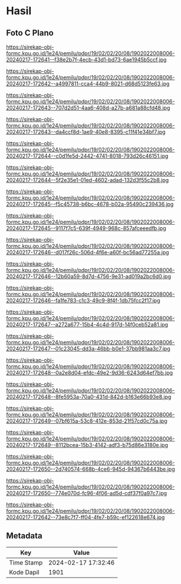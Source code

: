 # Hasil

## Foto C Plano

https://sirekap-obj-formc.kpu.go.id/1e24/pemilu/pdpr/19/02/02/20/08/1902022008006-20240217-172641--f38e2b7f-4ecb-43d1-bd73-6ae1945b5ccf.jpg

https://sirekap-obj-formc.kpu.go.id/1e24/pemilu/pdpr/19/02/02/20/08/1902022008006-20240217-172642--a4997811-cca4-44b9-8021-d68d5123fe63.jpg

https://sirekap-obj-formc.kpu.go.id/1e24/pemilu/pdpr/19/02/02/20/08/1902022008006-20240217-172643--707d2d51-4aa6-408d-a27b-a681a88cfd48.jpg

https://sirekap-obj-formc.kpu.go.id/1e24/pemilu/pdpr/19/02/02/20/08/1902022008006-20240217-172643--da4ccf8d-1ae9-40e8-8395-c11f41e34bf7.jpg

https://sirekap-obj-formc.kpu.go.id/1e24/pemilu/pdpr/19/02/02/20/08/1902022008006-20240217-172644--c0d1fe5d-2442-4741-8018-793d26c46151.jpg

https://sirekap-obj-formc.kpu.go.id/1e24/pemilu/pdpr/19/02/02/20/08/1902022008006-20240217-172644--5f2e35e1-01ed-4602-adad-132d3f55c2b8.jpg

https://sirekap-obj-formc.kpu.go.id/1e24/pemilu/pdpr/19/02/02/20/08/1902022008006-20240217-172645--f5c45738-b6bc-4678-b02a-95490c239436.jpg

https://sirekap-obj-formc.kpu.go.id/1e24/pemilu/pdpr/19/02/02/20/08/1902022008006-20240217-172645--9117f7c5-639f-4949-968c-857afceeedfb.jpg

https://sirekap-obj-formc.kpu.go.id/1e24/pemilu/pdpr/19/02/02/20/08/1902022008006-20240217-172646--d017f26c-506d-4f6e-a60f-bc56ad77255a.jpg

https://sirekap-obj-formc.kpu.go.id/1e24/pemilu/pdpr/19/02/02/20/08/1902022008006-20240217-172646--12b60a59-8d7d-4756-9e31-ad019a2bc6d0.jpg

https://sirekap-obj-formc.kpu.go.id/1e24/pemilu/pdpr/19/02/02/20/08/1902022008006-20240217-172646--fa1fe783-c1c3-49c9-8f4f-1db75fcc2f17.jpg

https://sirekap-obj-formc.kpu.go.id/1e24/pemilu/pdpr/19/02/02/20/08/1902022008006-20240217-172647--a272a677-15b4-4c4d-917d-14f0ceb52a81.jpg

https://sirekap-obj-formc.kpu.go.id/1e24/pemilu/pdpr/19/02/02/20/08/1902022008006-20240217-172647--01c23045-dd3a-46bb-b0e1-37bb981aa3c7.jpg

https://sirekap-obj-formc.kpu.go.id/1e24/pemilu/pdpr/19/02/02/20/08/1902022008006-20240217-172648--0a2e8d04-efdc-49e2-9d36-6243d64ef7bb.jpg

https://sirekap-obj-formc.kpu.go.id/1e24/pemilu/pdpr/19/02/02/20/08/1902022008006-20240217-172648--8fe5953a-70a0-431d-842d-b163e66b93e8.jpg

https://sirekap-obj-formc.kpu.go.id/1e24/pemilu/pdpr/19/02/02/20/08/1902022008006-20240217-172649--07bf615a-53c8-412e-853d-21f57cd0c75a.jpg

https://sirekap-obj-formc.kpu.go.id/1e24/pemilu/pdpr/19/02/02/20/08/1902022008006-20240217-172649--8112bcea-15b3-4142-adf3-b75d86e3180e.jpg

https://sirekap-obj-formc.kpu.go.id/1e24/pemilu/pdpr/19/02/02/20/08/1902022008006-20240217-172650--2d740574-668b-4ce6-945d-94367b6443be.jpg

https://sirekap-obj-formc.kpu.go.id/1e24/pemilu/pdpr/19/02/02/20/08/1902022008006-20240217-172650--774e070d-fc96-4f06-ad5d-cdf37f0a97c7.jpg

https://sirekap-obj-formc.kpu.go.id/1e24/pemilu/pdpr/19/02/02/20/08/1902022008006-20240217-172642--73e8c7f7-ff04-4fe7-b59c-ef122618e674.jpg


## Metadata

| Key        | Value               |
| ---------- | ------------------- |
| Time Stamp | 2024-02-17 17:32:46 |
| Kode Dapil | 1901                |



